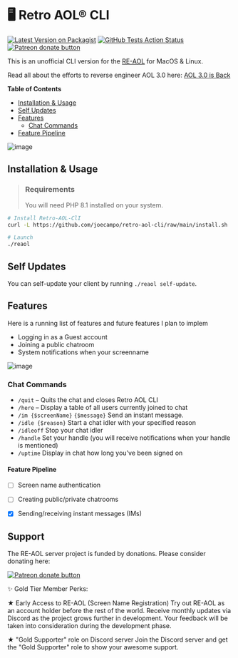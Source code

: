 # 🖥 Retro AOL® CLI
[![Latest Version on Packagist](https://img.shields.io/packagist/v/joecampo/retro-aol-cli.svg?style=flat-square)](https://packagist.org/packages/joecampo/retro-aol-cli)
[![GitHub Tests Action Status](https://github.com/joecampo/retro-aol-cli/actions/workflows/run-tests.yml/badge.svg?branch=main)](https://github.com/joecampo/retro-aol-cli/actions/workflows/run-tests.yml)
<span class="badge-patreon"><a href="https://www.patreon.com/re_aol" title="Donate to the RE-AOL project using Patreon"><img src="https://img.shields.io/badge/patreon-donate-green.svg" alt="Patreon donate button" /></a></span>

This is an unofficial CLI version for the [RE-AOL](https://github.com/irBags/Retro-AOL-client) for MacOS & Linux.

Read all about the efforts to reverse engineer AOL 3.0 here: [AOL 3.0 is Back](https://g.livejournal.com/10829.html)

**Table of Contents**

- [Installation & Usage](#installation--usage)
- [Self Updates](#self-updates)
- [Features](#features)
    - [Chat Commands](#chat-commands)
- [Feature Pipeline](#feature-pipeline)

![image](https://user-images.githubusercontent.com/3619398/173594316-ea31862b-741a-4f20-872d-d8e2a0c82bc7.png)

## Installation & Usage

> ### Requirements
> You will need PHP 8.1 installed on your system.

```bash
# Install Retro-AOL-ClI
curl -L https://github.com/joecampo/retro-aol-cli/raw/main/install.sh | sh

# Launch
./reaol
```

## Self Updates

You can self-update your client by running `./reaol self-update`.

## Features

Here is a running list of features and future features I plan to implem

- Logging in as a Guest account
- Joining a public chatroom
- System notifications when your screenname 

![image](https://user-images.githubusercontent.com/3619398/173602332-7e574059-0821-4c2b-b895-7046fd0f28aa.png)


### Chat Commands

- `/quit` – Quits the chat and closes Retro AOL CLI
- `/here` – Display a table of all users currently joined to chat
- `/im {$screenName}` `{$message}` Send an instant message.
- `/idle {$reason}` Start a chat idler with your specified reason
- `/idleoff` Stop your chat idler
- `/handle` Set your handle (you will receive notifications when your handle is mentioned)
- `/uptime` Display in chat how long you've been signed on

#### Feature Pipeline
- [ ] Screen name authentication
- [ ] Creating public/private chatrooms
- [x] Sending/receiving instant messages (IMs)


## Support

The RE-AOL server project is funded by donations. Please consider donating here:

<span class="badge-patreon"><a href="https://www.patreon.com/re_aol" title="Donate to this project using Patreon"><img src="https://img.shields.io/badge/patreon-donate-green.svg" alt="Patreon donate button" /></a></span>

✨ Gold Tier Member Perks:

★ Early Access to RE-AOL (Screen Name Registration)
Try out RE-AOL as an account holder before the rest of the world. Receive monthly updates via Discord as the project grows further in development. Your feedback will be taken into consideration during the development phase.

★ "Gold Supporter" role on Discord server
Join the Discord server and get the "Gold Supporter" role to show your awesome support.
